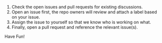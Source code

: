 1. Check the open issues and pull requests for existing discussions.
2. Open an issue first, the repo owners will review and attach a label based on your issue.
3. Assign the issue to yourself so that we know who is working on what.
4. Finally, open a pull request and reference the relevant issue(s).

Have Fun!